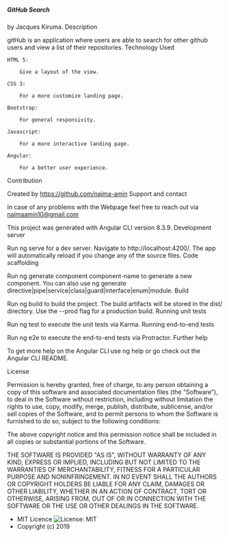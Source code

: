 ##### GitHub Search
by Jacques Kiruma.
Description

gitHub is an application where users are able to search for other github users and view a list of their repositories.
Technology Used

    HTML 5:

        Give a layout of the view.

    CSS 3:

        For a more customize landing page.

    Bootstrap:

        For general responsivity.

    Javascript:

        For a more interactive landing page.

    Angular:

        For a better user experience.

Contribution

Created by https://github.com/najma-amin
Support and contact

In case of any problems with the Webpage feel free to reach out via najmaamin10@gmail.com

This project was generated with Angular CLI version 8.3.9.
Development server

Run ng serve for a dev server. Navigate to http://localhost:4200/. The app will automatically reload if you change any of the source files.
Code scaffolding

Run ng generate component component-name to generate a new component. You can also use ng generate directive|pipe|service|class|guard|interface|enum|module.
Build

Run ng build to build the project. The build artifacts will be stored in the dist/ directory. Use the --prod flag for a production build.
Running unit tests

Run ng test to execute the unit tests via Karma.
Running end-to-end tests

Run ng e2e to execute the end-to-end tests via Protractor.
Further help

To get more help on the Angular CLI use ng help or go check out the Angular CLI README.

License

Permission is hereby granted, free of charge, to any person obtaining a copy of this software and associated documentation files (the "Software"), to deal in the Software without restriction, including without limitation the rights to use, copy, modify, merge, publish, distribute, sublicense, and/or sell copies of the Software, and to permit persons to whom the Software is furnished to do so, subject to the following conditions:

The above copyright notice and this permission notice shall be included in all copies or substantial portions of the Software.

THE SOFTWARE IS PROVIDED "AS IS", WITHOUT WARRANTY OF ANY KIND, EXPRESS OR IMPLIED, INCLUDING BUT NOT LIMITED TO THE WARRANTIES OF MERCHANTABILITY, FITNESS FOR A PARTICULAR PURPOSE AND NONINFRINGEMENT. IN NO EVENT SHALL THE AUTHORS OR COPYRIGHT HOLDERS BE LIABLE FOR ANY CLAIM, DAMAGES OR OTHER LIABILITY, WHETHER IN AN ACTION OF CONTRACT, TORT OR OTHERWISE, ARISING FROM, OUT OF OR IN CONNECTION WITH THE SOFTWARE OR THE USE OR OTHER DEALINGS IN THE SOFTWARE.

- MIT Licence ![License: MIT](https://img.shields.io/badge/License-MIT-green.svg)
- Copyright (c) 2019
